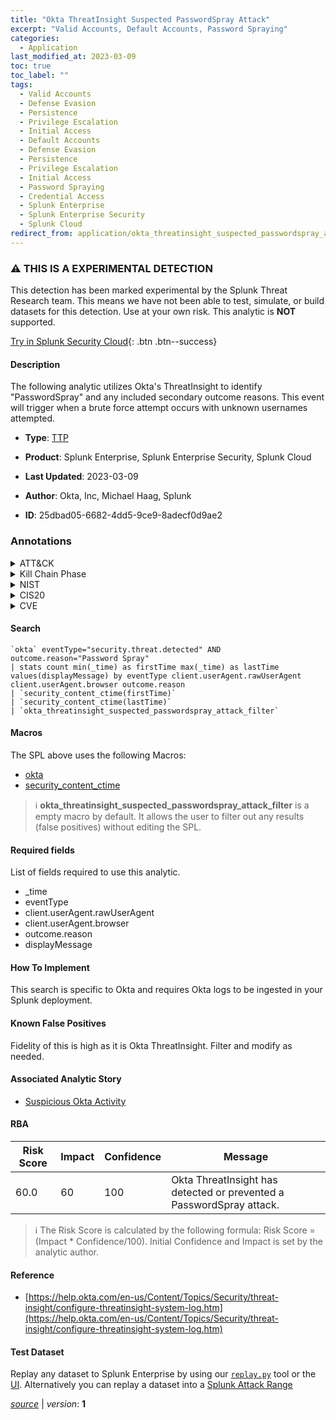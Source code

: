 ```yaml
---
title: "Okta ThreatInsight Suspected PasswordSpray Attack"
excerpt: "Valid Accounts, Default Accounts, Password Spraying"
categories:
  - Application
last_modified_at: 2023-03-09
toc: true
toc_label: ""
tags:
  - Valid Accounts
  - Defense Evasion
  - Persistence
  - Privilege Escalation
  - Initial Access
  - Default Accounts
  - Defense Evasion
  - Persistence
  - Privilege Escalation
  - Initial Access
  - Password Spraying
  - Credential Access
  - Splunk Enterprise
  - Splunk Enterprise Security
  - Splunk Cloud
redirect_from: application/okta_threatinsight_suspected_passwordspray_attack/
---
```


### :warning: THIS IS A EXPERIMENTAL DETECTION
This detection has been marked experimental by the Splunk Threat Research team. This means we have not been able to test, simulate, or build datasets for this detection. Use at your own risk. This analytic is **NOT** supported.


[Try in Splunk Security Cloud](https://www.splunk.com/en_us/cyber-security.html){: .btn .btn--success}

#### Description

The following analytic utilizes Okta&#39;s ThreatInsight to identify &#34;PasswordSpray&#34; and any included secondary outcome reasons. This event will trigger when a brute force attempt occurs with unknown usernames attempted.

- **Type**: [TTP](https://github.com/splunk/security_content/wiki/Detection-Analytic-Types)
- **Product**: Splunk Enterprise, Splunk Enterprise Security, Splunk Cloud

- **Last Updated**: 2023-03-09
- **Author**: Okta, Inc, Michael Haag, Splunk
- **ID**: 25dbad05-6682-4dd5-9ce9-8adecf0d9ae2

### Annotations
<details>
  <summary>ATT&CK</summary>

<div markdown="1">

#### [ATT&CK](https://attack.mitre.org/)

| ID          | Technique   | Tactic         |
| ----------- | ----------- |--------------- |
| [T1078](https://attack.mitre.org/techniques/T1078/) | Valid Accounts | Defense Evasion, Persistence, Privilege Escalation, Initial Access |

| [T1078.001](https://attack.mitre.org/techniques/T1078/001/) | Default Accounts | Defense Evasion, Persistence, Privilege Escalation, Initial Access |

| [T1110.003](https://attack.mitre.org/techniques/T1110/003/) | Password Spraying | Credential Access |

</div>
</details>


<details>
  <summary>Kill Chain Phase</summary>

<div markdown="1">

* Exploitation
* Installation
* Delivery


</div>
</details>


<details>
  <summary>NIST</summary>

<div markdown="1">

* DE.CM



</div>
</details>

<details>
  <summary>CIS20</summary>

<div markdown="1">

* CIS 10



</div>
</details>

<details>
  <summary>CVE</summary>

<div markdown="1">


</div>
</details>


#### Search

```
`okta` eventType="security.threat.detected" AND outcome.reason="Password Spray" 
| stats count min(_time) as firstTime max(_time) as lastTime values(displayMessage) by eventType client.userAgent.rawUserAgent client.userAgent.browser outcome.reason 
| `security_content_ctime(firstTime)` 
| `security_content_ctime(lastTime)` 
| `okta_threatinsight_suspected_passwordspray_attack_filter`
```

#### Macros
The SPL above uses the following Macros:
* [okta](https://github.com/splunk/security_content/blob/develop/macros/okta.yml)
* [security_content_ctime](https://github.com/splunk/security_content/blob/develop/macros/security_content_ctime.yml)

> :information_source:
> **okta_threatinsight_suspected_passwordspray_attack_filter** is a empty macro by default. It allows the user to filter out any results (false positives) without editing the SPL.



#### Required fields
List of fields required to use this analytic.
* _time
* eventType
* client.userAgent.rawUserAgent
* client.userAgent.browser
* outcome.reason
* displayMessage



#### How To Implement
This search is specific to Okta and requires Okta logs to be ingested in your Splunk deployment.
#### Known False Positives
Fidelity of this is high as it is Okta ThreatInsight. Filter and modify as needed.

#### Associated Analytic Story
* [Suspicious Okta Activity](/stories/suspicious_okta_activity)




#### RBA

| Risk Score  | Impact      | Confidence   | Message      |
| ----------- | ----------- |--------------|--------------|
| 60.0 | 60 | 100 | Okta ThreatInsight has detected or prevented a PasswordSpray attack. |


> :information_source:
> The Risk Score is calculated by the following formula: Risk Score = (Impact * Confidence/100). Initial Confidence and Impact is set by the analytic author.


#### Reference

* [https://help.okta.com/en-us/Content/Topics/Security/threat-insight/configure-threatinsight-system-log.htm](https://help.okta.com/en-us/Content/Topics/Security/threat-insight/configure-threatinsight-system-log.htm)



#### Test Dataset
Replay any dataset to Splunk Enterprise by using our [`replay.py`](https://github.com/splunk/attack_data#using-replaypy) tool or the [UI](https://github.com/splunk/attack_data#using-ui).
Alternatively you can replay a dataset into a [Splunk Attack Range](https://github.com/splunk/attack_range#replay-dumps-into-attack-range-splunk-server)




[*source*](https://github.com/splunk/security_content/tree/develop/detections/experimental/application/okta_threatinsight_suspected_passwordspray_attack.yml) \| *version*: **1**